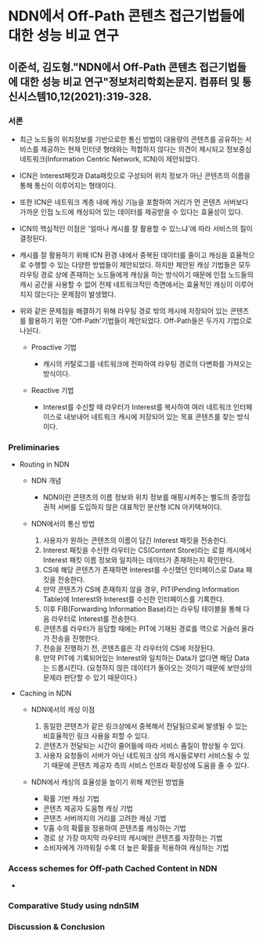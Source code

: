 # NDN에서 Off-Path 콘텐츠 접근기법들에 대한 성능 비교 연구
## 이준석, 김도형."NDN에서 Off-Path 콘텐츠 접근기법들에 대한 성능 비교 연구"정보처리학회논문지. 컴퓨터 및 통신시스템10,12(2021):319-328.
### 서론
- 최근 노드들의 위치정보를 기반으로한 통신 방법이 대용량의 콘텐츠를 공유하는 서비스를 제공하는 현재 인터넷 형태와는 적합하지 않다는 의견이 제시되고 정보중심네트워크(Information Centric Network, ICN)이 제안되었다.


- ICN은 Interest패킷과 Data패킷으로 구성되어 위치 정보가 아닌 콘텐츠의 이름을 통해 통신이 이루어지는 형태이다.


- 또한 ICN은 네트워크 계층 내에 캐싱 기능을 포함하여 거리가 먼 콘텐츠 서버보다 가까운 인접 노드에 캐싱되어 있는 데이터를 제공받을 수 있다는 효율성이 있다.


- ICN의 핵심적인 이점은 '얼마나 캐시를 잘 활용할 수 있느냐'에 따라 서비스의 질이 결정된다.


- 캐시를 잘 활용하기 위해 ICN 환경 내에서 중복된 데이터를 줄이고 캐싱을 효율적으로 수행할 수 있는 다양한 방법들이 제안되었다. 하지만 제안된 캐싱 기법들은 모두 라우팅 경로 상에 존재하는 노드들에게 캐싱을 하는 방식이기 때문에 인접 노드들의 캐시 공간을 사용할 수 없어 전체 네트워크적인 측면에서는 효율적인 캐싱이 이루어지지 않는다는 문제점이 발생했다.


- 위와 같은 문제점을 해결하기 위해 라우팅 경로 밖의 캐시에 저장되어 있는 콘텐츠를 활용하기 위한 'Off-Path'기법들이 제안되었다. Off-Path들은 두가지 기법으로 나뉜다.
    - Proactive 기법
        - 캐시의 카탈로그를 네트워크에 전파하여 라우팅 경로의 다변화를 가져오는 방식이다.


    - Reactive 기법
        - Interest를 수신할 때 라우터가 Interest를 복사하여 여러 네트워크 인터페이스로 내보내어 네트워크 캐시에 저장되어 있는 목표 콘텐츠를 찾는 방식이다.
### Preliminaries
- Routing in NDN
    - NDN 개념
        - NDN이란 콘텐츠의 이름 정보와 위치 정보를 매핑시켜주는 별도의 중앙집권적 서버를 도입하지 않은 대표적인 분산형 ICN 아키텍쳐이다.


    - NDN에서의 통신 방법
        1. 사용자가 원하는 콘텐츠의 이름이 담긴 Interest 패킷을 전송한다.
        2. Interest 패킷을 수신한 라우터는 CS(Content Store)라는 로컬 캐시에서 Interest 패킷 이름 정보와 일치하는 데이터가 존재하는지 확인한다.
        3. CS에 해당 콘텐츠가 존재하면 Interest를 수신했던 인터페이스로 Data 패킷을 전송한다.
        4. 만약 콘텐츠가 CS에 존재하지 않을 경우, PIT(Pending Information Table)에 Interest와 Interest를 수신한 인터페이스를 기록한다.
        5. 이후 FIB(Forwarding Information Base)라는 라우팅 테이블을 통해 다음 라우터로 Interest를 전송한다.
        6. 콘텐츠를 라우터가 응답할 때에는 PIT에 기재된 경로를 역으로 거슬러 올라가 전송을 진행한다.
        7. 전송을 진행하기 전, 콘텐츠를은 각 라우터의 CS에 저장된다.
        8. 만약 PIT에 기록되어있는 Interest와 일치하는 Data가 없다면 해당 Data는 드롭시킨다. (요청하지 않은 데이터가 돌아오는 것이기 때문에 보안상의 문제라 판단할 수 있기 때문이다.)


- Caching in NDN
    - NDN에서의 캐싱 이점
        1. 동일한 콘텐츠가 같은 링크상에서 중복해서 전달됨으로써 발생될 수 있는 비효율적인 링크 사용을 피할 수 있다.
        2. 콘텐츠가 전달되는 시간이 줄어듦에 따라 서비스 품질이 향상될 수 있다.
        3. 사용자 요청들이 서버가 아닌 네트워크 상의 캐시들로부터 서비스될 수 있기 때문에 콘텐츠 제공자 측의 서비스 인프라 확장성에 도움을 줄 수 있다.


    - NDN에서 캐싱의 효율성을 높이기 위해 제안된 방법들
        - 확률 기반 캐싱 기법
        - 콘텐츠 제공자 도움형 캐싱 기법
        - 콘텐츠 서버까지의 거리를 고려한 캐싱 기법
        - 1/홉 수의 확률을 정용하여 콘텐츠를 캐싱하는 기법
        - 경로 상 가장 마지막 라우터의 캐시에만 콘텐츠를 저장하는 기법
        - 소비자에게 가까워질 수록 더 높은 확률을 적용하여 캐싱하는 기법


### Access schemes for Off-path Cached Content in NDN
- 
### Comparative Study using ndnSIM
### Discussion & Conclusion